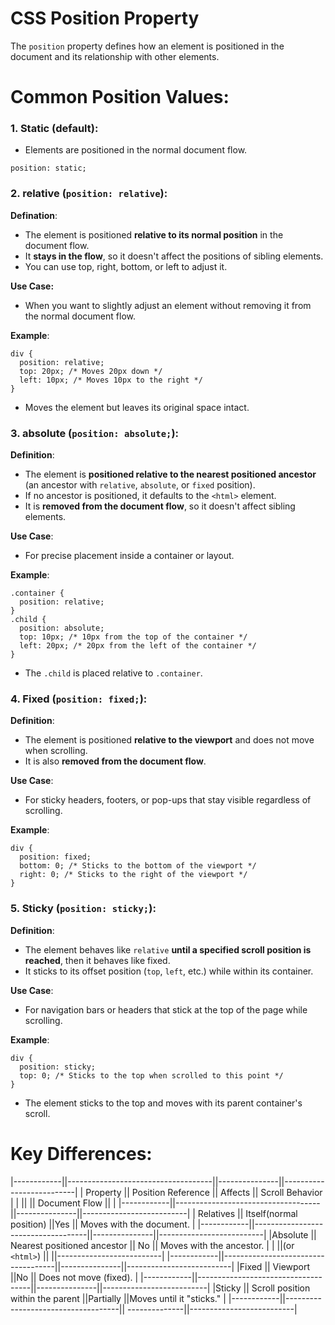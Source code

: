 # CSS Position Property
The `position` property defines how an element is positioned in the document and its relationship with other elements.

# Common Position Values:
### 1. Static (default):
* Elements are positioned in the normal document flow.
```
position: static;
```

### 2. relative (`position: relative`):
__Defination__:
* The element is positioned __relative to its normal position__ in the document flow.
* It __stays in the flow__, so it doesn't affect the positions of sibling elements.
* You can use top, right, bottom, or left to adjust it.

__Use Case:__
* When you want to slightly adjust an element without removing it from the normal document flow.

__Example__:
```
div {
  position: relative;
  top: 20px; /* Moves 20px down */
  left: 10px; /* Moves 10px to the right */
}

```
* Moves the element but leaves its original space intact.

### 3. absolute (`position: absolute;`): 
__Definition__:
* The element is __positioned relative to the nearest positioned ancestor__ (an ancestor with `relative`, `absolute`, or `fixed` position).
* If no ancestor is positioned, it defaults to the `<html>` element.
* It is __removed from the document flow__, so it doesn't affect sibling elements.

__Use Case__:
* For precise placement inside a container or layout.

__Example__:
```
.container {
  position: relative;
}
.child {
  position: absolute;
  top: 10px; /* 10px from the top of the container */
  left: 20px; /* 20px from the left of the container */
}

```

* The `.child` is placed relative to `.container`.

### 4. Fixed (`position: fixed;`):
__Definition__:
* The element is positioned __relative to the viewport__ and does not move when scrolling.
* It is also __removed from the document flow__.

**Use Case**:
* For sticky headers, footers, or pop-ups that stay visible regardless of scrolling.

**Example**:
```
div {
  position: fixed;
  bottom: 0; /* Sticks to the bottom of the viewport */
  right: 0; /* Sticks to the right of the viewport */
}
```

### 5. Sticky (`position: sticky;`):
**Definition**:
* The element behaves like `relative` **until a specified scroll position is reached**, then it behaves like fixed.
* It sticks to its offset position (`top`, `left`, etc.) while within its container.

**Use Case**:
* For navigation bars or headers that stick at the top of the page while scrolling.

**Example**:
```
div {
  position: sticky;
  top: 0; /* Sticks to the top when scrolled to this point */
}
```
* The element sticks to the top and moves with its parent container's scroll.

# Key Differences:
|------------||------------------------------------||---------------||--------------------------|
| Property   ||         Position Reference         || Affects       ||      Scroll Behavior     |
|            ||                                    || Document Flow ||                          |
|------------||------------------------------------||---------------||--------------------------|
| Relatives  || Itself(normal position)            ||Yes            || Moves with the document. |
|------------||------------------------------------||---------------||--------------------------|
|Absolute    || Nearest positioned ancestor        || No            || Moves with the ancestor. |
|            ||(or `<html>`)                       ||               ||--------------------------|
|------------||------------------------------------||---------------||--------------------------|
|Fixed       || Viewport                           ||No             || Does not move (fixed).   |
|------------||------------------------------------||---------------||--------------------------|
|Sticky      || Scroll position within the parent  ||Partially      ||Moves until it "sticks."  |
|------------||------------------------------------|| --------------||--------------------------|
